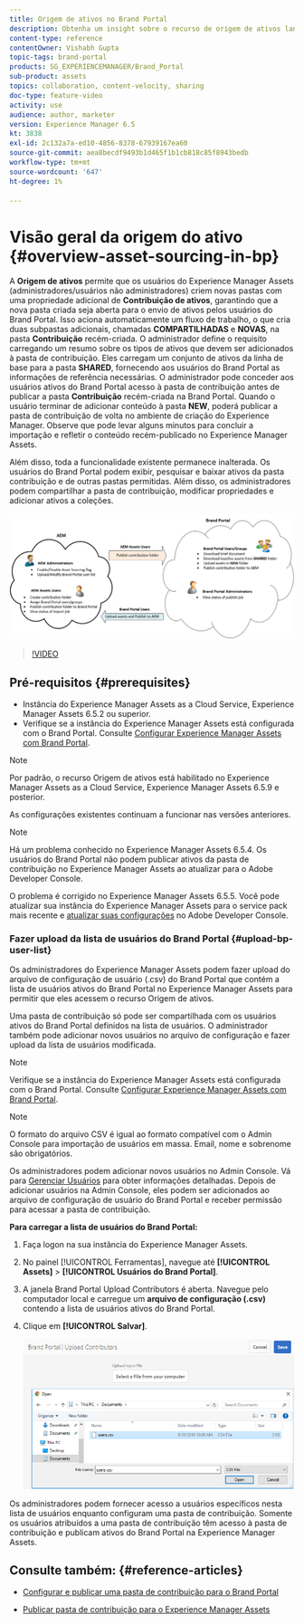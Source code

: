 ```yaml
---
title: Origem de ativos no Brand Portal
description: Obtenha um insight sobre o recurso de origem de ativos lançado no Adobe Experience Manager Assets Brand Portal.
content-type: reference
contentOwner: Vishabh Gupta
topic-tags: brand-portal
products: SG_EXPERIENCEMANAGER/Brand_Portal
sub-product: assets
topics: collaboration, content-velocity, sharing
doc-type: feature-video
activity: use
audience: author, marketer
version: Experience Manager 6.5
kt: 3838
exl-id: 2c132a7a-ed10-4856-8378-67939167ea60
source-git-commit: aea8becdf9493b1d465f1b1cb818c85f8943bedb
workflow-type: tm+mt
source-wordcount: '647'
ht-degree: 1%

---
```


# Visão geral da origem do ativo {#overview-asset-sourcing-in-bp}

A **Origem de ativos** permite que os usuários do Experience Manager Assets (administradores/usuários não administradores) criem novas pastas com uma propriedade adicional de **Contribuição de ativos**, garantindo que a nova pasta criada seja aberta para o envio de ativos pelos usuários do Brand Portal. Isso aciona automaticamente um fluxo de trabalho, o que cria duas subpastas adicionais, chamadas **COMPARTILHADAS** e **NOVAS**, na pasta **Contribuição** recém-criada. O administrador define o requisito carregando um resumo sobre os tipos de ativos que devem ser adicionados à pasta de contribuição. Eles carregam um conjunto de ativos da linha de base para a pasta **SHARED**, fornecendo aos usuários do Brand Portal as informações de referência necessárias. O administrador pode conceder aos usuários ativos do Brand Portal acesso à pasta de contribuição antes de publicar a pasta **Contribuição** recém-criada na Brand Portal. Quando o usuário terminar de adicionar conteúdo à pasta **NEW**, poderá publicar a pasta de contribuição de volta no ambiente de criação do Experience Manager. Observe que pode levar alguns minutos para concluir a importação e refletir o conteúdo recém-publicado no Experience Manager Assets.

Além disso, toda a funcionalidade existente permanece inalterada. Os usuários do Brand Portal podem exibir, pesquisar e baixar ativos da pasta contribuição e de outras pastas permitidas. Além disso, os administradores podem compartilhar a pasta de contribuição, modificar propriedades e adicionar ativos a coleções.

![Origem de ativos do Brand Portal](assets/asset-sourcing.png)

>[!VIDEO](https://video.tv.adobe.com/v/32894/?quality=12&captions=por_br)

## Pré-requisitos {#prerequisites}

* Instância do Experience Manager Assets as a Cloud Service, Experience Manager Assets 6.5.2 ou superior.
* Verifique se a instância do Experience Manager Assets está configurada com o Brand Portal. Consulte [Configurar Experience Manager Assets com Brand Portal](../using/configure-aem-assets-with-brand-portal.md).

<!--
* Ensure that your Brand Portal tenant is configured with one AEM Assets author instance.
-->

>[!NOTE]
>
>Por padrão, o recurso Origem de ativos está habilitado no Experience Manager Assets as a Cloud Service, Experience Manager Assets 6.5.9 e posterior.
>
>As configurações existentes continuam a funcionar nas versões anteriores.

>[!NOTE]
>
>Há um problema conhecido no Experience Manager Assets 6.5.4. Os usuários do Brand Portal não podem publicar ativos da pasta de contribuição no Experience Manager Assets ao atualizar para o Adobe Developer Console.
>
>O problema é corrigido no Experience Manager Assets 6.5.5. Você pode atualizar sua instância do Experience Manager Assets para o service pack mais recente e [atualizar suas configurações](https://experienceleague.adobe.com/pt-br/docs/experience-manager-65/content/assets/brandportal/configure-aem-assets-with-brand-portal#upgrade-integration-65) no Adobe Developer Console.

<!--

>For immediate fix on AEM 6.5.4, it is recommended to [download the hotfix](https://www.adobeaemcloud.com/content/marketplace/marketplaceProxy.html?packagePath=/content/companies/public/adobe/packages/cq650/hotfix/cq-6.5.0-hotfix-33041) and install on your author instance.
-->

<!--
## Configure Asset Sourcing {#configure-asset-sourcing}

**Asset Sourcing** is configured from within the AEM Assets author instance. The administrators can enable the Asset Sourcing feature flag configuration from the **AEM Web Console Configuration** and upload the active Brand Portal users list in **AEM Assets**.

>[!NOTE]
>
>Asset Sourcing is by default enabled on AEM Assets as a Cloud Service. The AEM administrator can directly upload the active Brand Portal users to allow them access to the Asset Sourcing feature.

>[!NOTE]
>
>Before you begin with the configuration, ensure that your AEM Assets instance is configured with Brand Portal. See, [Configure AEM Assets with Brand Portal](../using/configure-aem-assets-with-brand-portal.md). 

The following video demonstrates, how to configure Asset Sourcing on your AEM Assets author instance:

>[!VIDEO](https://video.tv.adobe.com/v/29771)
-->

<!--
### Enable Asset Sourcing {#enable-asset-sourcing}

AEM administrators can enable the Asset Sourcing feature flag from within the AEM Web Console Configuration (a.k.a Configuration Manager).

>[!NOTE]
>
>This step is not applicable for AEM Assets as a Cloud Service.


**To enable Asset Sourcing:**
1. Log in to your AEM Assets author instance and open Configuration Manager. 
Default URL: http:// localhost:4502/system/console/configMgr.
1. Search using the keyword **Asset Sourcing** to locate **[!UICONTROL Asset Sourcing Feature Flag Config]**.
1. Click **[!UICONTROL Asset Sourcing Feature Flag Config]** to open the configuration window.
1. Select the **[!UICONTROL feature.flag.active.status]** check box.
1. Click **[!UICONTROL Save]**.

![](assets/enable-asset-sourcing.png)
-->


### Fazer upload da lista de usuários do Brand Portal {#upload-bp-user-list}

Os administradores do Experience Manager Assets podem fazer upload do arquivo de configuração de usuário (.csv) do Brand Portal que contém a lista de usuários ativos do Brand Portal no Experience Manager Assets para permitir que eles acessem o recurso Origem de ativos.

Uma pasta de contribuição só pode ser compartilhada com os usuários ativos do Brand Portal definidos na lista de usuários. O administrador também pode adicionar novos usuários no arquivo de configuração e fazer upload da lista de usuários modificada.

>[!NOTE]
>
>Verifique se a instância do Experience Manager Assets está configurada com o Brand Portal. Consulte [Configurar Experience Manager Assets com Brand Portal](../using/configure-aem-assets-with-brand-portal.md).

>[!NOTE]
>
>O formato do arquivo CSV é igual ao formato compatível com o Admin Console para importação de usuários em massa. Email, nome e sobrenome são obrigatórios.

Os administradores podem adicionar novos usuários no Admin Console. Vá para [Gerenciar Usuários](brand-portal-adding-users.md) para obter informações detalhadas. Depois de adicionar usuários na Admin Console, eles podem ser adicionados ao arquivo de configuração de usuário do Brand Portal e receber permissão para acessar a pasta de contribuição.

**Para carregar a lista de usuários do Brand Portal:**

1. Faça logon na sua instância do Experience Manager Assets.
1. No painel [!UICONTROL Ferramentas], navegue até **[!UICONTROL Assets]** > **[!UICONTROL Usuários do Brand Portal]**.

1. A janela Brand Portal Upload Contributors é aberta.
Navegue pelo computador local e carregue um **arquivo de configuração (.csv)** contendo a lista de usuários ativos do Brand Portal.
1. Clique em **[!UICONTROL Salvar]**.

   ![](assets/upload-user-list2.png)

Os administradores podem fornecer acesso a usuários específicos nesta lista de usuários enquanto configuram uma pasta de contribuição. Somente os usuários atribuídos a uma pasta de contribuição têm acesso à pasta de contribuição e publicam ativos do Brand Portal na Experience Manager Assets.

## Consulte também: {#reference-articles}

* [Configurar e publicar uma pasta de contribuição para o Brand Portal](brand-portal-publish-contribution-folder-to-brand-portal.md)

* [Publicar pasta de contribuição para o Experience Manager Assets](brand-portal-publish-contribution-folder-to-aem-assets.md)
